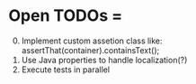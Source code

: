 # Open TODOs =

0. Implement custom assetion class like: assertThat(container).containsText();  
0. Use Java properties to handle localization(?)
0. Execute tests in parallel